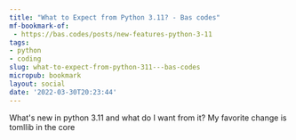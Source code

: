 ```yaml
---
title: "What to Expect from Python 3.11? - Bas codes"
mf-bookmark-of:
 - https://bas.codes/posts/new-features-python-3-11
tags:
- python
- coding
slug: what-to-expect-from-python-311---bas-codes
micropub: bookmark
layout: social
date: '2022-03-30T20:23:44'
---
```

What's new in python 3.11 and what do I want from it? My favorite change is tomllib in the core